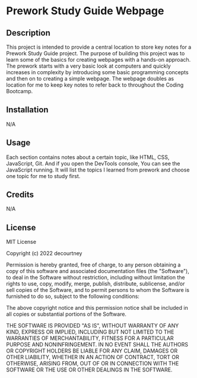 # Prework Study Guide Webpage

## Description

This project is intended to provide a central location to store key notes for a Prework Study Guide project.
The purpose of building this project was to learn some of the basics for creating webpages with a hands-on approach. 
The prework starts with a very basic look at computers and quickly increases in complexity by introducing some basic 
programming concepts and then on to creating a simple webpage. The webpage doubles as location for me to keep key notes
to refer back to throughout the Coding Bootcamp.

## Installation

N/A

## Usage

Each section contains notes about a certain topic, like HTML, CSS, JavaScript, Git. And if you open the DevTools console, 
You can see the JavaScript running. It will list the topics I learned from prework and choose one topic for me to study first.

## Credits

N/A

## License

MIT License

Copyright (c) 2022 decourtney

Permission is hereby granted, free of charge, to any person obtaining a copy
of this software and associated documentation files (the "Software"), to deal
in the Software without restriction, including without limitation the rights
to use, copy, modify, merge, publish, distribute, sublicense, and/or sell
copies of the Software, and to permit persons to whom the Software is
furnished to do so, subject to the following conditions:

The above copyright notice and this permission notice shall be included in all
copies or substantial portions of the Software.

THE SOFTWARE IS PROVIDED "AS IS", WITHOUT WARRANTY OF ANY KIND, EXPRESS OR
IMPLIED, INCLUDING BUT NOT LIMITED TO THE WARRANTIES OF MERCHANTABILITY,
FITNESS FOR A PARTICULAR PURPOSE AND NONINFRINGEMENT. IN NO EVENT SHALL THE
AUTHORS OR COPYRIGHT HOLDERS BE LIABLE FOR ANY CLAIM, DAMAGES OR OTHER
LIABILITY, WHETHER IN AN ACTION OF CONTRACT, TORT OR OTHERWISE, ARISING FROM,
OUT OF OR IN CONNECTION WITH THE SOFTWARE OR THE USE OR OTHER DEALINGS IN THE
SOFTWARE.
